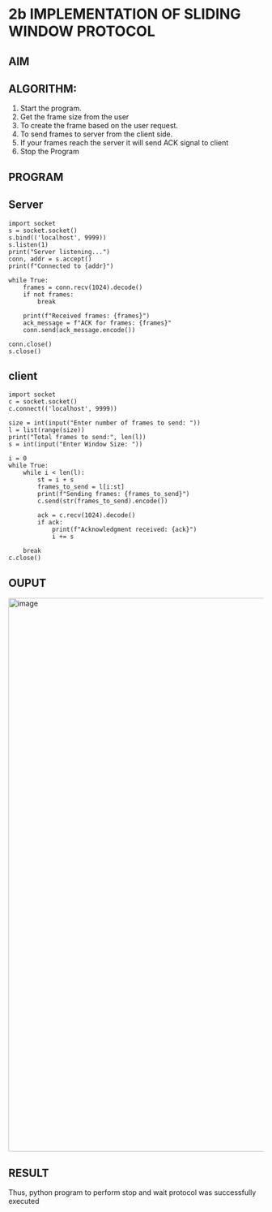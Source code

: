 # 2b IMPLEMENTATION OF SLIDING WINDOW PROTOCOL
## AIM
## ALGORITHM:
1. Start the program.
2. Get the frame size from the user
3. To create the frame based on the user request.
4. To send frames to server from the client side.
5. If your frames reach the server it will send ACK signal to client
6. Stop the Program
## PROGRAM
## Server
```
import socket
s = socket.socket()
s.bind(('localhost', 9999))
s.listen(1)
print("Server listening...")
conn, addr = s.accept()
print(f"Connected to {addr}")

while True:
    frames = conn.recv(1024).decode()
    if not frames:
        break

    print(f"Received frames: {frames}")
    ack_message = f"ACK for frames: {frames}"
    conn.send(ack_message.encode())

conn.close()  
s.close()
```
## client
```
import socket
c = socket.socket()
c.connect(('localhost', 9999))

size = int(input("Enter number of frames to send: "))
l = list(range(size))  
print("Total frames to send:", len(l))
s = int(input("Enter Window Size: "))

i = 0
while True:
    while i < len(l):
        st = i + s
        frames_to_send = l[i:st]  
        print(f"Sending frames: {frames_to_send}")
        c.send(str(frames_to_send).encode())  

        ack = c.recv(1024).decode()  
        if ack:
            print(f"Acknowledgment received: {ack}")
            i += s  

    break
c.close()  
```

## OUPUT
<img width="1640" height="1091" alt="image" src="https://github.com/user-attachments/assets/27cdf610-fcda-44a4-805d-6523da6cc8e0" />

## RESULT
Thus, python program to perform stop and wait protocol was successfully executed
